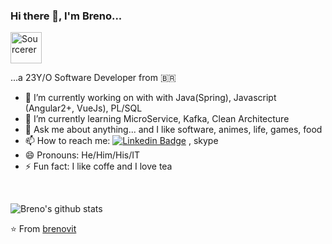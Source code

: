 ### Hi there 👋, I'm Breno...

<a href="https://sourcerer.io/brenovit"><img src="https://avatars0.githubusercontent.com/u/15836714?v=4" height="50px" width="50px" alt="Sourcerer"/></a>

...a 23Y/O Software Developer from <span>&#x1f1e7;&#x1f1f7;</span>

- 🔭 I’m currently working on with with Java(Spring), Javascript (Angular2+, VueJs), PL/SQL
- 🌱 I’m currently learning MicroService, Kafka, Clean Architecture
- 💬 Ask me about anything... and I like software, animes, life, games, food
- 📫 How to reach me: [![Linkedin Badge](https://img.shields.io/badge/-Breno_Nunes-blue?style=flat-square&logo=Linkedin&logoColor=white&link=https://www.linkedin.com/in/breno-nunes/)](https://www.linkedin.com/in/breno-nunes/)
  , skype
- 😄 Pronouns: He/Him/His/IT
- ⚡ Fun fact: I like coffe and I love tea

<a href="https://sourcerer.io/brenovit"><img src="https://img.shields.io/badge/Java-263%20commits-orange.svg" alt=""></a>
<a href="https://sourcerer.io/brenovit"><img src="https://img.shields.io/badge/JavaScript-267%20commits-orange.svg" alt=""></a>
<a href="https://sourcerer.io/brenovit"><img src="https://img.shields.io/badge/Dart-7%20commits-orange.svg" alt=""></a>
<a href="https://sourcerer.io/brenovit"><img src="https://img.shields.io/badge/Ruby-18%20commits-orange.svg" alt=""></a>

![Breno's github stats](https://github-readme-stats.vercel.app/api?username=brenovit&show_icons=true&hide=["issues"])

⭐️ From [brenovit](https://github.com/[brenovit])
